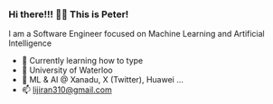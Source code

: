 ### Hi there!!! 👋🏻  This is Peter!

I am a Software Engineer focused on Machine Learning and Artificial Intelligence

- 🌱 Currently learning how to type 
- 🥑 University of Waterloo
- 🍟 ML & AI @ Xanadu, X (Twitter), Huawei ...
- 📫 lijiran310@gmail.com

